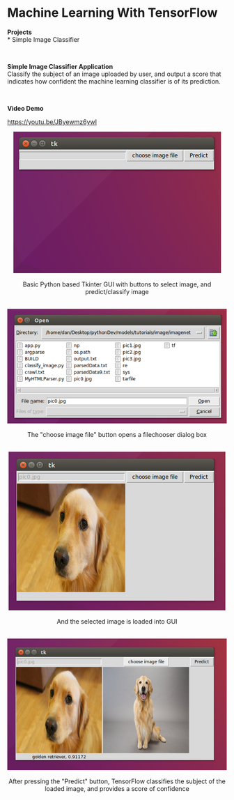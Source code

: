 <h1>Machine Learning With TensorFlow</h1>

<p><b>Projects</b>
<br>* Simple Image Classifier</p>
<br>

<p><b>Simple Image Classifier Application</b>
<br>Classify the subject of an image uploaded by user, and output a score that indicates how confident the machine learning classifier is of its prediction.</p>

<br><p><b>Video Demo</b></p>
https://youtu.be/JByewmz6ywI

<p align="center"><img src="https://github.com/TeamHaircut/MLWithTensorFlow/blob/master/res/demo_0.png"></p>
<p align="center">Basic Python based Tkinter GUI with buttons to select image, and predict/classify image<br><br></p>

<p align="center"><img src="https://github.com/TeamHaircut/MLWithTensorFlow/blob/master/res/demo_1.png"></p>
<p align="center">The "choose image file" button opens a filechooser dialog box<br><br></p>

<p align="center"><img src="https://github.com/TeamHaircut/MLWithTensorFlow/blob/master/res/demo_2.png"></p>
<p align="center">And the selected image is loaded into GUI<br><br></p>

<p align="center"><img src="https://github.com/TeamHaircut/MLWithTensorFlow/blob/master/res/demo_3.png"></p>
<p align="center">After pressing the "Predict" button, TensorFlow classifies the subject of the loaded image, and provides a score of confidence<br><br></p>

